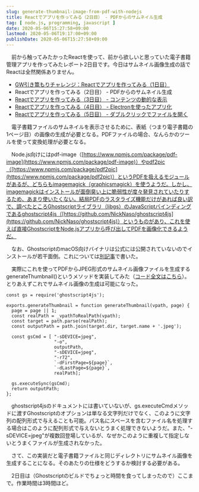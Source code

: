 ```yaml
---
slug: generate-thumbnail-image-from-pdf-with-nodejs
title: Reactでアプリを作ってみる（2日目） - PDFからのサムネイル生成
tag: [ node.js, programming, javascript ]
date: 2020-05-06T15:27:58+09:00
lastmod: 2020-05-06T19:17:00+09:00
publishDate: 2020-05-06T15:27:58+09:00
---
```


　前から触ってみたかったReactを使って、前から欲しいと思っていた電子書籍管理アプリを作ってみたレポート2日目です。今日はサムネイル画像生成の話でReactは全然関係ありません。

 - [GW引き篭もりチャレンジ：Reactでアプリを作ってみる（1日目）](http://hylom.net/create-react-app-with-openapi-and-nodejs)
 - Reactでアプリを作ってみる（2日目） - PDFからのサムネイル生成
 - [Reactでアプリを作ってみる（3日目） - コンテンツの動的な表示](http://hylom.net/show-image-dynamically-by-react)
 - [Reactでアプリを作ってみる（4日目） - Electronを使ったアプリ化](http://hylom.net/convert-react-app-to-electron-app)
 - [Reactでアプリを作ってみる（5日目） - ダブルクリックでファイルを開く](http://hylom.net/handling-double-click-event-in-react)


　電子書籍ファイルのサムネイルを表示させるために、表紙（つまり電子書籍の1ページ目）の画像の生成が必要となる。PDFファイルの場合、なんらかのツールを使って変換処理が必要となる。

　Node.js向けにはpdf-image（[https://www.npmjs.com/package/pdf-image](https://www.npmjs.com/package/pdf-image)）やpdf2pic（[https://www.npmjs.com/package/pdf2pic](https://www.npmjs.com/package/pdf2pic)）というPDFを扱えるモジュールがあるが、どちらもimagemagick（graphicsmagick）を使うようだ。しかし、imagemagickはインストールが面倒臭い上に脆弱性が度々発見されていたりするため、あまり使いたくない。結局PDFのラスタライズ機能だけがあれば良い訳で、調べたところGhostscriptライブラリ（libgs）のJavaScriptバインディングであるghostscript4js（[https://github.com/NickNaso/ghostscript4js](https://github.com/NickNaso/ghostscript4js)）というものがあり、これを使えば直接GhostscriptをNode.jsアプリから呼び出してPDFを画像化できるようだ。

　なお、GhostscriptのmacOS向けバイナリは公式には公開されていないのでインストールが若干面倒。これについては[別記事](http://hylom.net/build-ghostscript-on-macos)で書いた。

　実際にこれを使ってPDFからJPEG形式のサムネイル画像ファイルを生成するgenerateThumbnail()というメソッドを実装してみた（[コード全文はこちら](https://github.com/hylom/ebmgr/blob/b7571da8916bbec70e7ff79c164814e0f2494e75/ebmgr.js)）。とりあえずこれでサムネイル画像の生成は可能になった。

```
const gs = require('ghostscript4js');

exports.generateThumbnail = function generateThumbnail(vpath, page) {
  page = page || 1;
  const realPath = _vpathToRealPath(vpath);
  const target = path.parse(realPath);
  const outputPath = path.join(target.dir, target.name + '.jpeg');

  const gsCmd = [ "-sDEVICE=jpeg",
                  "-o",
                  outputPath,
                  "-sDEVICE=jpeg",
                  "-r72",
                  `-dFirstPage=${page}`,
                  `-dLastPage=${page}`,
                  realPath];

  gs.executeSync(gsCmd);
  return outputPath;
};
```

　ghostscript4jsのドキュメントには書いていないが、gs.executeCmdメソッドに渡すGhostscriptのオプションは単なる文字列だけでなく、このように文字列の配列形式で与えることも可能。パス名にスペースを含むファイル名を処理する場合はこのように配列形式で与えないとうまく処理できないようだ。また、"-sDEVICE=jpeg"が複数回登場しているが、なぜかこのように重複して指定しないとうまくファイルが生成されなかった。

　さて、この実装だと電子書籍ファイルと同じディレクトリにサムネイル画像を生成することになる。そのあたりの仕様をどうするか検討する必要がある。

　2日目は（Ghostscriptのビルドでちょっと時間を食ってしまったので）ここまで。作業時間は3時間ほど。

